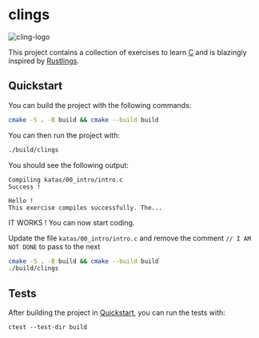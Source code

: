 # clings

![cling-logo](https://github.com/Trevodorax/clings/assets/73560235/d4ef8356-014b-4caa-9287-21706a6f7169)

This project contains a collection of exercises to learn [C](https://en.wikipedia.org/wiki/C_(programming_language)) and is blazingly inspired by [Rustlings](https://github.com/rust-lang/rustlings).

## Quickstart

You can build the project with the following commands:
```bash
cmake -S . -B build && cmake --build build
```

You can then run the project with:
```bash
./build/clings
```

You should see the following output:
```text
Compiling katas/00_intro/intro.c
Success !

Hello !
This exercise compiles successfully. The...
```

IT WORKS ! You can now start coding.

Update the file `katas/00_intro/intro.c` and remove the comment `// I AM NOT DONE` to pass to the next 
```bash
cmake -S . -B build && cmake --build build
./build/clings
```

## Tests
After building the project in [Quickstart](#quickstart), you can run the tests with:
```shell
ctest --test-dir build
```